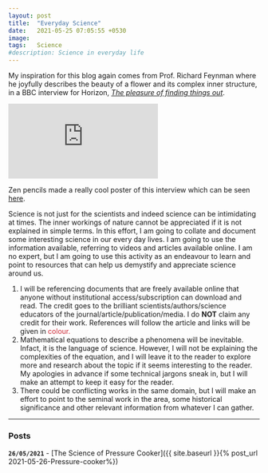 ```yaml
---
layout: post
title:  "Everyday Science"
date:   2021-05-25 07:05:55 +0530
image:  
tags:   Science
#description: Science in everyday life
---
```


My inspiration for this blog again comes from Prof. Richard Feynman where he joyfully describes the beauty of a flower and its complex inner structure, in a BBC interview for Horizon, [*The pleasure of finding things out*](https://www.bbc.co.uk/programmes/p018w2zl). 

<iframe src="https://www.youtube.com/embed/ZbFM3rn4ldo" frameborder="0" allowfullscreen></iframe>

Zen pencils made a really cool poster of this interview which can be seen [here](https://www.zenpencils.com/comic/137-richard-feynman-the-beauty-of-a-flower/). 

Science is not just for the scientists and indeed science can be intimidating at times. The inner workings of nature cannot be appreciated if it is not explained in simple terms. In this effort, I am going to collate and document some interesting science in our every day lives. I am going to use the information available, referring to videos and articles available online. I am no expert, but I am going to use this activity as an endeavour to learn and point to resources that can help us demystify and appreciate science around us. 

1. I will be referencing documents that are freely available online that anyone without institutional access/subscription can download and read. The credit goes to the brilliant scientists/authors/science educators of the journal/article/publication/media. I do **NOT** claim any credit for their work. References will follow the article and links will be given in<font color="#ce2b37"> colour.</font> 
2. Mathematical equations to describe a phenomena will be inevitable. Infact, it is the language of science. However, I will not be explaining the complexities of the equation, and I will leave it to the reader to explore more and research about the topic if it seems interesting to the reader. My apologies in advance if some technical jargons sneak in, but I will make an attempt to keep it easy for the reader. 
3. There could be conflicting works in the same domain, but I will make an effort to point to the seminal work in the area, some historical significance and other relevant information from whatever I can gather. 

***
### Posts

**`26/05/2021`** -  [The Science of Pressure Cooker]({{ site.baseurl }}{% post_url 2021-05-26-Pressure-cooker%})
